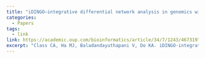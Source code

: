 ```yaml
---
title: "iDINGO—integrative differential network analysis in genomics with Shiny application"
categories:
  - Papers
tags:
  - link
link: https://academic.oup.com/bioinformatics/article/34/7/1243/4673197
excerpt: "Class CA, Ha MJ, Baladandayuthapani V, Do KA. iDINGO-integrative differential network analysis in genomics with Shiny application. Bioinformatics. 2018 Apr 1;34(7):1243-1245. doi: 10.1093/bioinformatics/btx750. PMID: 29194470; PMCID: PMC6030922."
---
```

